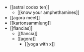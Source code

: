 - [[astral codex ten]]
	- [[know your amphethamines]]
- [[agora meet]]
- [[kartonsammlung]]
- [[flancias]]
	- [[flancia]]
	- [[agora]]
		- [[yoga with x]]